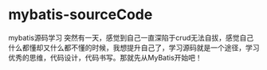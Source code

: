 # mybatis-sourceCode
mybatis源码学习
突然有一天，感觉到自己一直深陷于crud无法自拔，感觉自己什么都懂却又什么都不懂的时候，我想提升自己了，学习源码就是一个途径，学习优秀的思维，代码设计，代码书写。那就先从MyBatis开始吧！

